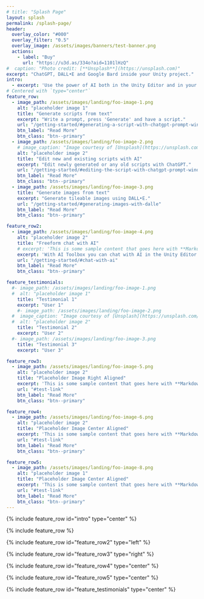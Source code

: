 ```yaml
---
# title: "Splash Page"
layout: splash
permalink: /splash-page/
header:
  overlay_color: "#000"
  overlay_filter: "0.5"
  overlay_image: /assets/images/banners/test-banner.png
  actions:
    - label: "Buy"
      url: "https://u3d.as/334o?aid=1101lHzQ"
#  caption: "Photo credit: [**Unsplash**](https://unsplash.com)"
excerpt: "ChatGPT, DALL•E and Google Bard inside your Unity project."
intro:
  - excerpt: 'Use the power of AI both in the Unity Editor and in your shipped games. It allows you to generate C# scripts from text descriptions, and generate images from text descriptions, including seamlessly tiling ones, right in your project.'
# Centered with `type="center"`
feature_row:
  - image_path: /assets/images/landing/foo-image-1.png
    alt: "placeholder image 1"
    title: "Generate scripts from text"
    excerpt: "Write a prompt, press 'Generate' and have a script."
    url: "/getting-started/#generating-a-script-with-chatgpt-prompt-window"
    btn_label: "Read More"
    btn_class: "btn--primary"
  - image_path: /assets/images/landing/foo-image-2.png
    # image_caption: "Image courtesy of [Unsplash](https://unsplash.com/)"
    alt: "placeholder image 2"
    title: "Edit new and existing scripts with AI"
    excerpt: "Edit newly generated or any old scripts with ChatGPT."
    url: "/getting-started/#editing-the-script-with-chatgpt-prompt-window"
    btn_label: "Read More"
    btn_class: "btn--primary"
  - image_path: /assets/images/landing/foo-image-3.png
    title: "Generate images from text"
    excerpt: "Generate tileable images using DALL•E."
    url: "/getting-started/#generating-images-with-dalle"
    btn_label: "Read More"
    btn_class: "btn--primary"

feature_row2:
  - image_path: /assets/images/landing/foo-image-4.png
    alt: "placeholder image 2"
    title: "Freeform chat with AI"
    # excerpt: 'This is some sample content that goes here with **Markdown** formatting. Left aligned with `type="left"`'
    excerpt: 'With AI Toolbox you can chat with AI in the Unity Editor about anything — ask it to explain code, where to find things in Unity, learn a delicious taco recipe.'
    url: "/getting-started/#chat-with-ai"
    btn_label: "Read More"
    btn_class: "btn--primary"

feature_testimonials:
  #- image_path: /assets/images/landing/foo-image-1.png
  #  alt: "placeholder image 1"
    title: "Testimonial 1"
    excerpt: "User 1"
    #- image_path: /assets/images/landing/foo-image-2.png
  #  image_caption: "Image courtesy of [Unsplash](https://unsplash.com/)"
  #  alt: "placeholder image 2"
    title: "Testimonial 2"
    excerpt: "User 2"
  #- image_path: /assets/images/landing/foo-image-3.png
    title: "Testimonial 3"
    excerpt: "User 3"

feature_row3:
  - image_path: /assets/images/landing/foo-image-5.png
    alt: "placeholder image 2"
    title: "Placeholder Image Right Aligned"
    excerpt: 'This is some sample content that goes here with **Markdown** formatting. Right aligned with `type="right"`'
    url: "#test-link"
    btn_label: "Read More"
    btn_class: "btn--primary"

feature_row4:
  - image_path: /assets/images/landing/foo-image-6.png
    alt: "placeholder image 2"
    title: "Placeholder Image Center Aligned"
    excerpt: 'This is some sample content that goes here with **Markdown** formatting. Centered with `type="center"`'
    url: "#test-link"
    btn_label: "Read More"
    btn_class: "btn--primary"

feature_row5:
  - image_path: /assets/images/landing/foo-image-8.png
    alt: "placeholder image 1"
    title: "Placeholder Image Center Aligned"
    excerpt: 'This is some sample content that goes here with **Markdown** formatting. Centered with `type="center"`'
    url: "#test-link"
    btn_label: "Read More"
    btn_class: "btn--primary"
---
```


{% include feature_row id="intro" type="center" %}

{% include feature_row %}

{% include feature_row id="feature_row2" type="left" %}

{% include feature_row id="feature_row3" type="right" %}

{% include feature_row id="feature_row4" type="center" %}

{% include feature_row id="feature_row5" type="center" %}

{% include feature_row id="feature_testimonials" type="center" %}
